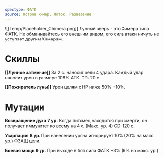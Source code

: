```yaml
---
spectype: ФАТК
source: Остров химер, Лоток, Разведение
---
```

![[Temp/Placeholder_Chimera.png]]
Лунный зверь - это Химера типа ФАТК. Не обманывайтесь его внешним видом, его сила атаки ничуть не уступает другим Химерам.

# Скиллы

**[[Лунное затмение]]**
За 2 с. наносит цели 4 удара. Каждый удар наносит урон в размере 108% АТК. CD: 20 с.

**[[Пожиратель луны]]**
Урон целям с HP ниже 50% +10%.

# Мутации

**Возвращение духа**
**7 ур.**
Когда питомец находится при смерти, он получает иммунитет ко всему на 4 с. (Макс. ур. 4) CD: 120 с.

**Узарпация**
**8 ур.**
При нанесении урона игнорирует 10% (20% на макс. ур.) ФЗАЩ цели.

**Боевая мощь**
**9 ур.**
При выходе в бой сила ФАТК +3%
(6% на макс. ур.)